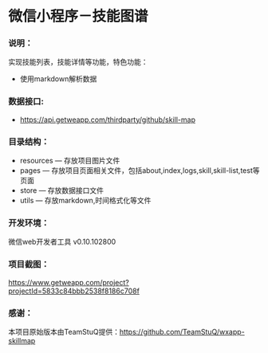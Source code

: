 # 微信小程序－技能图谱

### 说明：

实现技能列表，技能详情等功能，特色功能：
- 使用markdown解析数据

### 数据接口:

- https://api.getweapp.com/thirdparty/github/skill-map

### 目录结构：

- resources — 存放项目图片文件
- pages — 存放项目页面相关文件，包括about,index,logs,skill,skill-list,test等页面
- store — 存放数据接口文件
- utils — 存放markdown,时间格式化等文件

### 开发环境：

微信web开发者工具 v0.10.102800

### 项目截图：

https://www.getweapp.com/project?projectId=5833c84bbb2538f8186c708f

### 感谢：

本项目原始版本由TeamStuQ提供：https://github.com/TeamStuQ/wxapp-skillmap